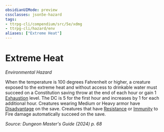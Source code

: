 ```yaml
---
obsidianUIMode: preview
cssclasses: json5e-hazard
tags:
- ttrpg-cli/compendium/src/5e/xdmg
- ttrpg-cli/hazard/env
aliases: ["Extreme Heat"]
---
```

# Extreme Heat
*Environmental Hazard*  

When the temperature is 100 degrees Fahrenheit or higher, a creature exposed to the extreme heat and without access to drinkable water must succeed on a Constitution saving throw at the end of each hour or gain 1 [Exhaustion](Mechanics/rules/conditions.md#Exhaustion) level. The DC is 5 for the first hour and increases by 1 for each additional hour. Creatures wearing Medium or Heavy armor have [Disadvantage](Mechanics/rules/variant-rules/disadvantage-xphb.md) on the save. Creatures that have [Resistance](Mechanics/rules/variant-rules/resistance-xphb.md) or [Immunity](Mechanics/rules/variant-rules/immunity-xphb.md) to Fire damage automatically succeed on the save.

*Source: Dungeon Master's Guide (2024) p. 68*